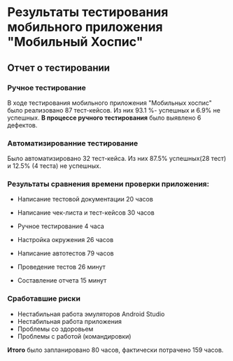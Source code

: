 # Результаты тестирования мобильного приложения "Мобильный Хоспис"

## Отчет о тестировании

### Ручное тестирование
В ходе тестирования мобильного приложения "Мобильных хоспис" было реализовано 87 тест-кейсов. Из них 93.1 %- успешных и 6.9% не успешных. **В процессе ручного тестирования** было выявлено 6 дефектов.

### Автоматизированние тестирование
Было автоматизировано 32 тест-кейса. Из них 87.5% успешных(28 тест) и 12.5% (4 теста) не успешных. 

### Результаты сравнения времени проверки приложения:

- Написание тестовой документации 20 часов
- Написание чек-листа и тест-кейсов 30 часов
- Ручное тестирование 4 часа

- Настройка окружения 26 часов
- Написание автотестов 79 часов
- Проведение тестов 26 минут
- Составление отчета 15 минут

### Сработавшие риски

- Нестабильная работа эмуляторов Android Studio
- Нестабильная работа приложения
- Проблемы со здоровьем
- Проблемы с работой (командировки) 


**Итого** было запланировано 80 часов, фактически потрачено 159 часов. 